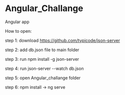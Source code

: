 # Angular_Challange

Angular app

How to open:

step 1:
download https://github.com/typicode/json-server

step 2:
add db.json file to main folder

step 3:
run npm install -g json-server

step 4:
run json-server --watch db.json

step 5:
open Angular_challange folder

step 6:
npm install -> ng serve
